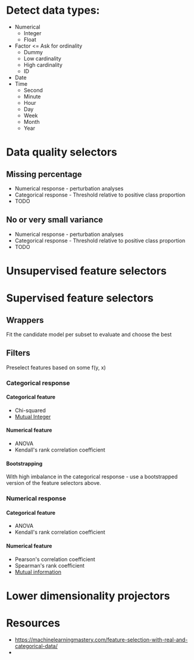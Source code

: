 # Detect data types:

* Numerical
  - Integer
  - Float
* Factor <= Ask for ordinality
  - Dummy
  - Low cardinality
  - High cardinality
  - ID
* Date
* Time
  - Second
  - Minute
  - Hour
  - Day
  - Week
  - Month
  - Year

# Data quality selectors

## Missing percentage

* Numerical response - perturbation analyses
* Categorical response - Threshold relative to positive class proportion
* TODO

## No or very small variance
* Numerical response - perturbation analyses
* Categorical response - Threshold relative to positive class proportion
* TODO

# Unsupervised feature selectors

# Supervised feature selectors

## Wrappers
Fit the candidate model per subset to evaluate and choose the best

## Filters
Preselect features based on some f(y, x)

### Categorical response

#### Categorical feature
* Chi-squared
* [Mutual Integer](http://fourier.eng.hmc.edu/e176/lectures/probability/node6.html) 

#### Numerical feature

* ANOVA
* Kendall's rank correlation coefficient

#### Bootstrapping

With high imbalance in the categorical response - use a bootstrapped version of the feature selectors above.

### Numerical response

#### Categorical feature
* ANOVA
* Kendall's rank correlation coefficient

#### Numerical feature

* Pearson's correlation coefficient
* Spearman's rank coefficient
* [Mutual information](https://scikit-learn.org/stable/modules/generated/sklearn.feature_selection.mutual_info_regression.html) 

# Lower dimensionality projectors

# Resources

* https://machinelearningmastery.com/feature-selection-with-real-and-categorical-data/
* 
